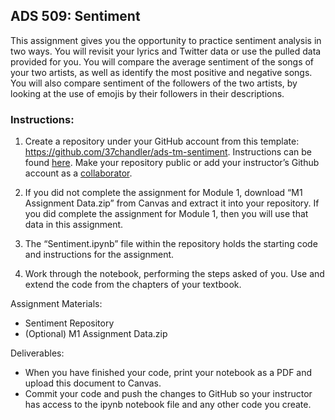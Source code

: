 ## ADS 509: Sentiment

This assignment gives you the opportunity to practice sentiment analysis in two ways. You will revisit your lyrics and Twitter data or use the pulled data provided for you. You will compare the average sentiment of the songs of your two artists, as well as identify the most positive and negative songs. You will also compare sentiment of the followers of the two artists, by looking at the use of emojis by their followers in their descriptions.

### Instructions: 

1. Create a repository under your GitHub account from this template: https://github.com/37chandler/ads-tm-sentiment. Instructions can be found [here](https://docs.github.com/en/repositories/creating-and-managing-repositories/creating-a-repository-from-a-template). Make your repository public or add your instructor’s Github account as a [collaborator](https://docs.github.com/en/account-and-profile/setting-up-and-managing-your-github-user-account/managing-access-to-your-personal-repositories/inviting-collaborators-to-a-personal-repository). 

2. If you did not complete the assignment for Module 1, download “M1 Assignment Data.zip” from Canvas and extract it into your repository. If you did complete the assignment for Module 1, then you will use that data in this assignment.  

3. The “Sentiment.ipynb” file within the repository holds the starting code and instructions for the assignment. 

4. Work through the notebook, performing the steps asked of you. Use and extend the code from the chapters of your textbook. 

Assignment Materials: 
  
* Sentiment Repository
* (Optional) M1 Assignment Data.zip

Deliverables:

* When you have finished your code, print your notebook as a PDF and upload this document to Canvas. 
* Commit your code and push the changes to GitHub so your instructor has access to the ipynb notebook file and any other code you create. 
